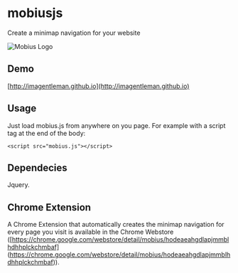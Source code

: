 mobiusjs
========

Create a minimap navigation for your website

![Mobius Logo](http://imagentleman.github.io/mobius-screenshot.png)

## Demo

[http://imagentleman.github.io](http://imagentleman.github.io)

## Usage

Just load mobius.js from anywhere on you page. For example with a script tag at the end of the body:

    <script src="mobius.js"></script>
  
## Dependecies

Jquery.

## Chrome Extension

A Chrome Extension that automatically creates the minimap navigation for every page you visit is available in the Chrome Webstore ([https://chrome.google.com/webstore/detail/mobius/hodeaeahgdlapjmmblhdhhplckchmbaf]
(https://chrome.google.com/webstore/detail/mobius/hodeaeahgdlapjmmblhdhhplckchmbaf)).
